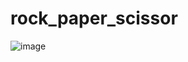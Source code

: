 # rock_paper_scissor
![image](https://github.com/shafat730/rock_paper_scissor/assets/121899434/fb1ccd34-d360-41c2-a584-4e2606fa46be)
